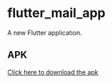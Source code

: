 # flutter_mail_app

A new Flutter application.

## APK
[Click here to download the apk](https://github.com/sharmin93/flutter-mail-app/blob/main/apk/mail-app-release.apk)
